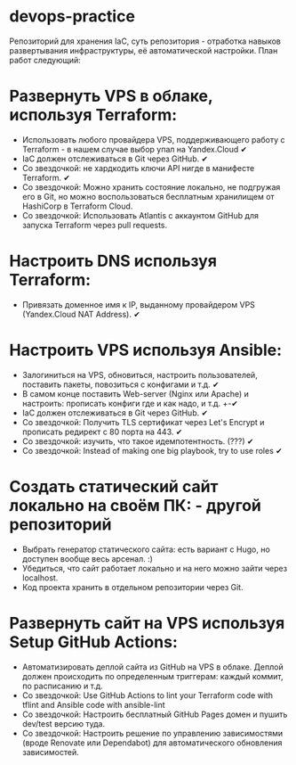# devops-practice
Репозиторий для хранения IaC, суть репозитория - отработка навыков развертывания инфраструктуры, её автоматической настройки.
План работ следующий:

# Развернуть VPS в облаке, используя Terraform:
  - Использовать любого провайдера VPS, поддерживающего работу с Terraform - в нашем случае выбор упал на Yandex.Cloud ✔
  - IaC должен отслеживаться в Git через GitHub. ✔
  - Со звездочкой: не хардкодить ключи API нигде в манифесте Terraform. ✔
  - Со звездочкой: Можно хранить состояние локально, не подгружая его в Git, но можно воспользоваться бесплатным хранилищем от HashiCorp в Terraform Cloud.
  - Со звездочкой: Использовать Atlantis с аккаунтом GitHub для запуска Terraform через pull requests.

# Настроить DNS используя Terraform:
  - Привязать доменное имя к IP, выданному провайдером VPS (Yandex.Cloud NAT Address). ✔

# Настроить VPS используя Ansible:
  - Залогиниться на VPS, обновиться, настроить пользователей, поставить пакеты, повозиться с конфигами и т.д. ✔
  - В самом конце поставить Web-server (Nginx или Apache) и настроить: прописать конфиги где и как надо, и т.д. +-✔
  - IaC должен отслеживаться в Git через GitHub. ✔
  - Со звездочкой: Получить TLS сертификат через Let's Encrypt и прописать редирект с 80 порта на 443. ✔
  - Со звездочкой: изучить, что такое идемпотентность. (???) ✔
  - Со звездочкой: Instead of making one big playbook, try to use roles ✔

# Создать статический сайт локально на своём ПК: - другой репозиторий
  - Выбрать генератор статического сайта: есть вариант с Hugo, но доступен вообще весь арсенал. :)
  - Убедиться, что сайт работает локально и на него можно зайти через localhost.
  - Код проекта хранить в отдельном репозитории через Git.

# Развернуть сайт на VPS используя Setup GitHub Actions:
  - Автоматизировать деплой сайта из GitHub на VPS в облаке. Деплой должен происходить по определенным триггерам: каждый коммит, по расписанию и т.д.
  - Со звездочкой: Use GitHub Actions to lint your Terraform code with tflint and Ansible code with ansible-lint
  - Со звездочкой: Настроить бесплатный GitHub Pages домен и пушить dev/test версию туда.
  - Со звездочкой: Настроить решение по управлению зависимостями (вроде Renovate или Dependabot) для автоматического обновления зависимостей.
